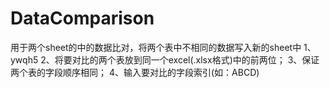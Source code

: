 # DataComparison

用于两个sheet的中的数据比对，将两个表中不相同的数据写入新的sheet中
1、ywqh5
2、将要对比的两个表放到同一个excel(.xlsx格式)中的前两位；
3、保证两个表的字段顺序相同；
4、输入要对比的字段索引(如：ABCD)
